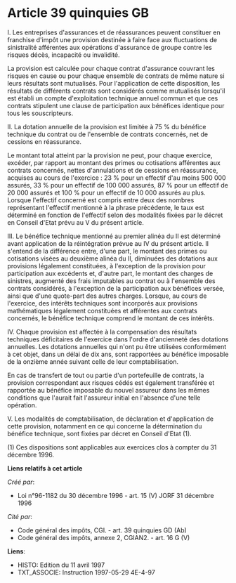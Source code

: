 # Article 39 quinquies GB

I. Les entreprises d'assurances et de réassurances peuvent constituer en franchise d'impôt une provision destinée à faire
face aux fluctuations de sinistralité afférentes aux opérations d'assurance de groupe contre les risques décès, incapacité ou
invalidité.

La provision est calculée pour chaque contrat d'assurance couvrant les risques en cause ou pour chaque ensemble de contrats
de même nature si leurs résultats sont mutualisés. Pour l'application de cette disposition, les résultats de différents
contrats sont considérés comme mutualisés lorsqu'il est établi un compte d'exploitation technique annuel commun et que ces
contrats stipulent une clause de participation aux bénéfices identique pour tous les souscripteurs.

II. La dotation annuelle de la provision est limitée à 75 % du bénéfice technique du contrat ou de l'ensemble de contrats
concernés, net de cessions en réassurance.

Le montant total atteint par la provision ne peut, pour chaque exercice, excéder, par rapport au montant des primes ou
cotisations afférentes aux contrats concernés, nettes d'annulations et de cessions en réassurance, acquises au cours de
l'exercice : 23 % pour un effectif d'au moins 500 000 assurés, 33 % pour un effectif de 100 000 assurés, 87 % pour un
effectif de 20 000 assurés et 100 % pour un effectif de 10 000 assurés au plus. Lorsque l'effectif concerné est compris entre
deux des nombres représentant l'effectif mentionné à la phrase précédente, le taux est déterminé en fonction de l'effectif
selon des modalités fixées par le décret en Conseil d'Etat prévu au V du présent article.

III. Le bénéfice technique mentionné au premier alinéa du II est déterminé avant application de la réintégration prévue au IV
du présent article. Il s'entend de la différence entre, d'une part, le montant des primes ou cotisations visées au deuxième
alinéa du II, diminuées des dotations aux provisions légalement constituées, à l'exception de la provision pour participation
aux excédents et, d'autre part, le montant des charges de sinistres, augmenté des frais imputables au contrat ou à l'ensemble
des contrats considérés, à l'exception de la participation aux bénéfices versée, ainsi que d'une quote-part des autres
charges. Lorsque, au cours de l'exercice, des intérêts techniques sont incorporés aux provisions mathématiques légalement
constituées et afférentes aux contrats concernés, le bénéfice technique comprend le montant de ces intérêts.

IV. Chaque provision est affectée à la compensation des résultats techniques déficitaires de l'exercice dans l'ordre
d'ancienneté des dotations annuelles. Les dotations annuelles qui n'ont pu être utilisées conformément à cet objet, dans un
délai de dix ans, sont rapportées au bénéfice imposable de la onzième année suivant celle de leur comptabilisation.

En cas de transfert de tout ou partie d'un portefeuille de contrats, la provision correspondant aux risques cédés est
également transférée et rapportée au bénéfice imposable du nouvel assureur dans les mêmes conditions que l'aurait fait
l'assureur initial en l'absence d'une telle opération.

V. Les modalités de comptabilisation, de déclaration et d'application de cette provision, notamment en ce qui concerne la
détermination du bénéfice technique, sont fixées par décret en Conseil d'Etat (1).

(1) Ces dispositions sont applicables aux exercices clos à compter du 31 décembre 1996.

**Liens relatifs à cet article**

_Créé par_:

  - Loi n°96-1182 du 30 décembre 1996 - art. 15 (V) JORF 31 décembre 1996

_Cité par_:

  - Code général des impôts, CGI. - art. 39 quinquies GD (Ab)
  - Code général des impôts, annexe 2, CGIAN2. - art. 16 G (V)

**Liens**:

  - HISTO: Edition du 11 avril 1997
  - TXT_ASSOCIE: Instruction 1997-05-29 4E-4-97

